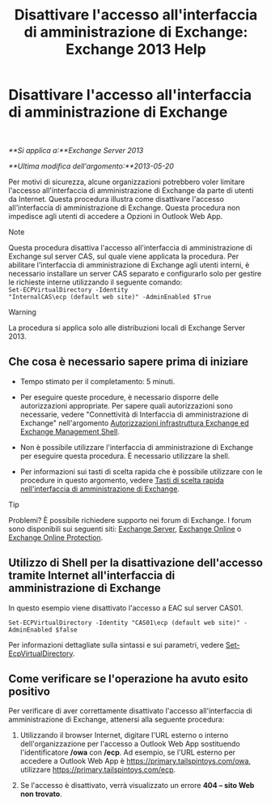 ﻿---
title: "Disattivare l'accesso all'interfaccia di amministrazione di Exchange: Exchange 2013 Help"
TOCTitle: Disattivare l'accesso all'interfaccia di amministrazione di Exchange
ms:assetid: 49f4fa77-1722-4703-81c9-8724ae0334fb
ms:mtpsurl: https://technet.microsoft.com/it-it/library/JJ218639(v=EXCHG.150)
ms:contentKeyID: 50480534
ms.date: 05/22/2018
mtps_version: v=EXCHG.150
ms.translationtype: MT
---

# Disattivare l'accesso all'interfaccia di amministrazione di Exchange

 

_**Si applica a:**Exchange Server 2013_

_**Ultima modifica dell'argomento:**2013-05-20_

Per motivi di sicurezza, alcune organizzazioni potrebbero voler limitare l'accesso all'interfaccia di amministrazione di Exchange da parte di utenti da Internet. Questa procedura illustra come disattivare l'accesso all'interfaccia di amministrazione di Exchange. Questa procedura non impedisce agli utenti di accedere a Opzioni in Outlook Web App.


> [!NOTE]
> Questa procedura disattiva l'accesso all'interfaccia di amministrazione di Exchange sul server CAS, sul quale viene applicata la procedura. Per abilitare l'interfaccia di amministrazione di Exchange agli utenti interni, è necessario installare un server CAS separato e configurarlo solo per gestire le richieste interne utilizzando il seguente comando:<BR><CODE>Set-ECPVirtualDirectory -Identity "InternalCAS\ecp (default web site)" -AdminEnabled $True</CODE>




> [!WARNING]
> La procedura si applica solo alle distribuzioni locali di Exchange Server 2013.



## Che cosa è necessario sapere prima di iniziare

  - Tempo stimato per il completamento: 5 minuti.

  - Per eseguire queste procedure, è necessario disporre delle autorizzazioni appropriate. Per sapere quali autorizzazioni sono necessarie, vedere "Connettività di Interfaccia di amministrazione di Exchange" nell'argomento [Autorizzazioni infrastruttura Exchange ed Exchange Management Shell](exchange-and-shell-infrastructure-permissions-exchange-2013-help.md).

  - Non è possibile utilizzare l'interfaccia di amministrazione di Exchange per eseguire questa procedura. È necessario utilizzare la shell.

  - Per informazioni sui tasti di scelta rapida che è possibile utilizzare con le procedure in questo argomento, vedere [Tasti di scelta rapida nell'interfaccia di amministrazione di Exchange](keyboard-shortcuts-in-the-exchange-admin-center-exchange-online-protection-help.md).


> [!TIP]
> Problemi? È possibile richiedere supporto nei forum di Exchange. I forum sono disponibili sui seguenti siti: <A href="https://go.microsoft.com/fwlink/p/?linkid=60612">Exchange Server</A>, <A href="https://go.microsoft.com/fwlink/p/?linkid=267542">Exchange Online</A> o <A href="https://go.microsoft.com/fwlink/p/?linkid=285351">Exchange Online Protection</A>.



## Utilizzo di Shell per la disattivazione dell'accesso tramite Internet all'interfaccia di amministrazione di Exchange

In questo esempio viene disattivato l'accesso a EAC sul server CAS01.

    Set-ECPVirtualDirectory -Identity "CAS01\ecp (default web site)" -AdminEnabled $false

Per informazioni dettagliate sulla sintassi e sui parametri, vedere [Set-EcpVirtualDirectory](https://technet.microsoft.com/it-it/library/dd297991\(v=exchg.150\)).

## Come verificare se l'operazione ha avuto esito positivo

Per verificare di aver correttamente disattivato l'accesso all'interfaccia di amministrazione di Exchange, attenersi alla seguente procedura:

1.  Utilizzando il browser Internet, digitare l'URL esterno o interno dell'organizzazione per l'accesso a Outlook Web App sostituendo l'identificatore **/owa** con **/ecp**. Ad esempio, se l'URL esterno per accedere a Outlook Web App è https://primary.tailspintoys.com/owa, utilizzare https://primary.tailspintoys.com/ecp.

2.  Se l'accesso è disattivato, verrà visualizzato un errore **404 – sito Web non trovato**.

